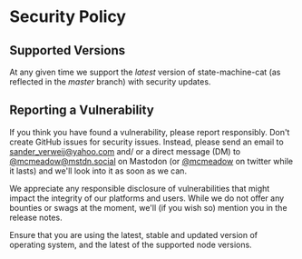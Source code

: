 # Security Policy

## Supported Versions

At any given time we support the _latest_ version of state-machine-cat (as
reflected in the _master_ branch) with security updates.

## Reporting a Vulnerability

If you think you have found a vulnerability, please report responsibly. Don't
create GitHub issues for security issues. Instead, please send an email to
sander_verweij@yahoo.com and/ or a direct message (DM) to
[@mcmeadow@mstdn.social](https://mstdn.social/@mcmeadow) on Mastodon (or
[@mcmeadow](https://twitter.com/mcmeadow) on twitter while it lasts) and we'll
look into it as soon as we can.

We appreciate any responsible disclosure of vulnerabilities that might impact
the integrity of our platforms and users. While we do not offer any bounties
or swags at the moment, we'll (if you wish so) mention you in the release notes.

Ensure that you are using the latest, stable and updated version of operating
system, and the latest of the supported node versions.
